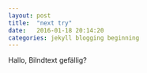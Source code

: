 ```yaml
---
layout: post
title:  "next try"
date:   2016-01-18 20:14:20
categories: jekyll blogging beginning
---
```


Hallo, Bilndtext gefällig?
